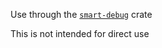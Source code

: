 Use through the [`smart-debug`](https://crates.io/crates/smart-debug) crate

This is not intended for direct use
